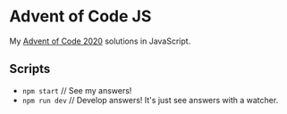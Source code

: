 # Advent of Code JS

My [Advent of Code 2020](https://adventofcode.com/2020) solutions in JavaScript.

## Scripts

- `npm start` // See my answers!
- `npm run dev` // Develop answers! It's just see answers with a watcher.
